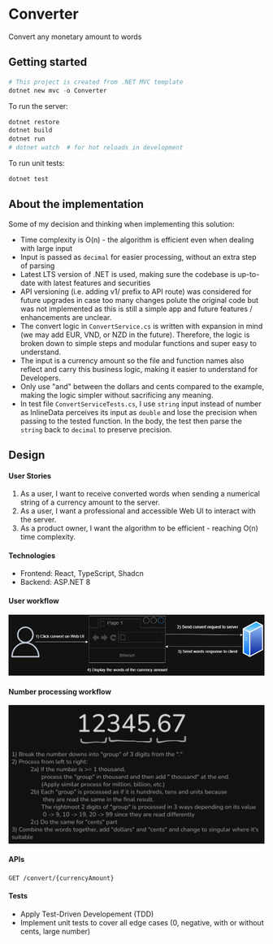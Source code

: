# Converter

Convert any monetary amount to words


## Getting started

```powershell
# This project is created from .NET MVC template
dotnet new mvc -o Converter
```

To run the server:

```powershell
dotnet restore
dotnet build
dotnet run
# dotnet watch  # for hot reloads in development
```

To run unit tests:
```powershell
dotnet test
```

## About the implementation 

Some of my decision and thinking when implementing this solution:
- Time complexity is O(n) - the algorithm is efficient even when dealing with large input
- Input is passed as `decimal` for easier processing, without an extra step of parsing
- Latest LTS version of .NET is used, making sure the codebase is up-to-date with latest features and securities
- API versioning (i.e. adding v1/ prefix to API route) was considered for future upgrades in case too many changes polute the original code but was not implemented as this is still a simple app and future features / enhancements are unclear.
- The convert logic in `ConvertService.cs` is written with expansion in mind (we may add EUR, VND, or NZD in the future). Therefore, the logic is broken down to simple steps and modular functions and super easy to understand.
- The input is a currency amount so the file and function names also reflect and carry this business logic, making it easier to understand for Developers.  
- Only use "and" between the dollars and cents compared to the example, making the logic simpler without sacrificing any meaning.
- In test file `ConvertServiceTests.cs`, I use `string` input instead of number as InlineData perceives its input as `double` and lose the precision when passing to the tested function. In the body, the test then parse the `string` back to `decimal` to preserve precision.

## Design

#### User Stories
1. As a user, I want to receive converted words when sending a numerical string of a currency amount to the server.
2. As a user, I want a professional and accessible Web UI to interact with the server.
3. As a product owner, I want the algorithm to be efficient - reaching O(n) time complexity.

#### Technologies
- Frontend: React, TypeScript, Shadcn
- Backend: ASP.NET 8

#### User workflow
![UserWorkflow](docs/user-flow.jpg)

#### Number processing workflow
![NumberProcessingWorkflow](docs/number-processing-workflow.png)

#### APIs

`GET /convert/{currencyAmount}`

#### Tests
- Apply Test-Driven Developement (TDD)
- Implement unit tests to cover all edge cases (0, negative, with or without cents, large number)
